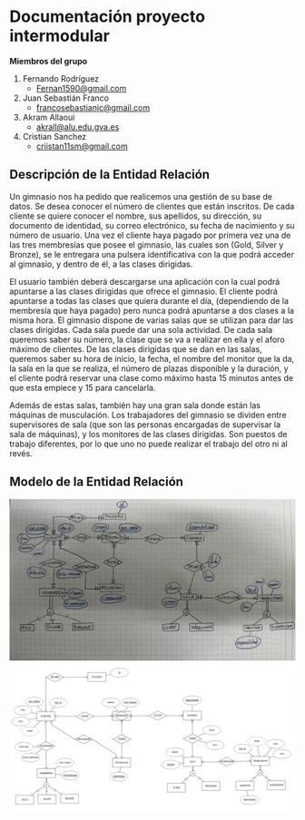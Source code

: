 # Documentación proyecto intermodular
**Miembros del grupo**
1. Fernando Rodríguez
   - Fernan1590@gmail.com
2. Juan Sebastián Franco
   - francosebastianjc@gmail.com
4. Akram Allaoui
   - akrall@alu.edu.gva.es
5. Cristian Sanchez
   - criistan11sm@gmail.com
   
## Descripción de la Entidad Relación
Un gimnasio nos ha pedido que realicemos una gestión de su base de datos. Se desea conocer el número de clientes que están inscritos. De cada cliente se quiere conocer el nombre, sus apellidos, su dirección, su documento de identidad, su correo electrónico, su fecha de nacimiento y su número de usuario. Una vez el cliente haya pagado por primera vez una de las tres membresías que posee el gimnasio, las cuales son (Gold, Silver y Bronze), se le entregara una pulsera identificativa con la que podrá acceder al gimnasio, y dentro de él, a las clases dirigidas. 

El usuario también deberá descargarse una aplicación con la cual podrá apuntarse a las clases dirigidas que ofrece el gimnasio. El cliente podrá apuntarse a todas las clases que quiera durante el día, (dependiendo de la membresía que haya pagado) pero nunca podrá apuntarse a dos clases a la misma hora. El gimnasio dispone de varias salas que se utilizan para dar las clases dirigidas. Cada sala puede dar una sola actividad. De cada sala queremos saber su número, la clase que se va a realizar en ella y el aforo máximo de clientes. De las clases dirigidas que se dan en las salas, queremos saber su hora de inicio, la fecha, el nombre del monitor que la da, la sala en la que se realiza, el número de plazas disponible y la duración, y el cliente podrá reservar una clase como máximo hasta 15 minutos antes de que esta empiece y 15 para cancelarla. 

Además de estas salas, también hay una gran sala donde están las máquinas de musculación. Los trabajadores del gimnasio se dividen entre supervisores de sala (que son las personas encargadas de supervisar la sala de máquinas), y los monitores de las clases dirigidas. Son puestos de trabajo diferentes, por lo que uno no puede realizar el trabajo del otro ni al revés.

## Modelo de la Entidad Relación
![IMG_5819.jpg](Imagenes/IMG_5819.jpg)
![er.png](Imagenes/er.png)
